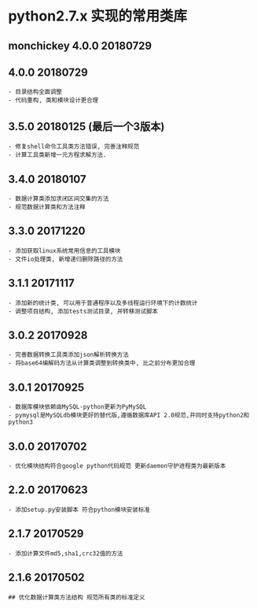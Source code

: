 # python2.7.x 实现的常用类库
## monchickey 4.0.0 20180729

## 4.0.0 20180729
    - 目录结构全面调整
    - 代码重构, 类和模块设计更合理

## 3.5.0 20180125 (最后一个3版本)
    - 修复shell命令工具类方法错误, 完善注释规范
    - 计算工具类新增一元方程求解方法.

## 3.4.0 20180107
    - 数据计算类添加求闭区间交集的方法
    - 规范数据计算类和方法注释

## 3.3.0 20171220
    - 添加获取linux系统常用信息的工具模块
    - 文件io处理类, 新增递归删除路径的方法

## 3.1.1 20171117
    - 添加新的统计类, 可以用于普通程序以及多线程运行环境下的计数统计
    - 调整项目结构, 添加tests测试目录, 并转移测试脚本

## 3.0.2 20170928
    - 完善数据转换工具类添加json解析转换方法
    - 将base64编解码方法从计算类调整到转换类中, 比之前分布更加合理

## 3.0.1 20170925
    - 数据库模块依赖由MySQL-python更新为PyMySQL
    - pymysql是MySQLdb模块更好的替代版,遵循数据库API 2.0规范,并同时支持python2和python3

## 3.0.0 20170702
    - 优化模块结构符合google python代码规范 更新daemon守护进程类为最新版本

## 2.2.0 20170623
    - 添加setup.py安装脚本 符合python模块安装标准

## 2.1.7 20170529
    - 添加计算文件md5,sha1,crc32值的方法

## 2.1.6 20170502
    ## 优化数据计算类方法结构 规范所有类的标准定义
